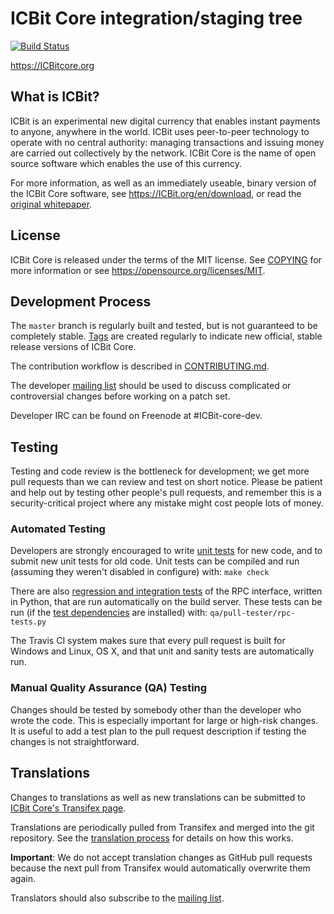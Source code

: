 ICBit Core integration/staging tree
=====================================

[![Build Status](https://travis-ci.org/ICBit/ICBit.svg?branch=master)](https://travis-ci.org/ICBit/ICBit)

https://ICBitcore.org

What is ICBit?
----------------

ICBit is an experimental new digital currency that enables instant payments to
anyone, anywhere in the world. ICBit uses peer-to-peer technology to operate
with no central authority: managing transactions and issuing money are carried
out collectively by the network. ICBit Core is the name of open source
software which enables the use of this currency.

For more information, as well as an immediately useable, binary version of
the ICBit Core software, see https://ICBit.org/en/download, or read the
[original whitepaper](https://ICBitcore.org/ICBit.pdf).

License
-------

ICBit Core is released under the terms of the MIT license. See [COPYING](COPYING) for more
information or see https://opensource.org/licenses/MIT.

Development Process
-------------------

The `master` branch is regularly built and tested, but is not guaranteed to be
completely stable. [Tags](https://github.com/ICBit/ICBit/tags) are created
regularly to indicate new official, stable release versions of ICBit Core.

The contribution workflow is described in [CONTRIBUTING.md](CONTRIBUTING.md).

The developer [mailing list](https://lists.linuxfoundation.org/mailman/listinfo/ICBit-dev)
should be used to discuss complicated or controversial changes before working
on a patch set.

Developer IRC can be found on Freenode at #ICBit-core-dev.

Testing
-------

Testing and code review is the bottleneck for development; we get more pull
requests than we can review and test on short notice. Please be patient and help out by testing
other people's pull requests, and remember this is a security-critical project where any mistake might cost people
lots of money.

### Automated Testing

Developers are strongly encouraged to write [unit tests](/doc/unit-tests.md) for new code, and to
submit new unit tests for old code. Unit tests can be compiled and run
(assuming they weren't disabled in configure) with: `make check`

There are also [regression and integration tests](/qa) of the RPC interface, written
in Python, that are run automatically on the build server.
These tests can be run (if the [test dependencies](/qa) are installed) with: `qa/pull-tester/rpc-tests.py`

The Travis CI system makes sure that every pull request is built for Windows
and Linux, OS X, and that unit and sanity tests are automatically run.

### Manual Quality Assurance (QA) Testing

Changes should be tested by somebody other than the developer who wrote the
code. This is especially important for large or high-risk changes. It is useful
to add a test plan to the pull request description if testing the changes is
not straightforward.

Translations
------------

Changes to translations as well as new translations can be submitted to
[ICBit Core's Transifex page](https://www.transifex.com/projects/p/ICBit/).

Translations are periodically pulled from Transifex and merged into the git repository. See the
[translation process](doc/translation_process.md) for details on how this works.

**Important**: We do not accept translation changes as GitHub pull requests because the next
pull from Transifex would automatically overwrite them again.

Translators should also subscribe to the [mailing list](https://groups.google.com/forum/#!forum/ICBit-translators).
